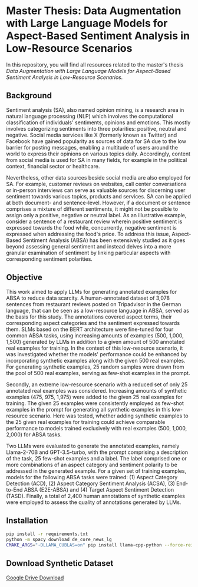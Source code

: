 # Master Thesis: Data Augmentation with Large Language Models for Aspect-Based Sentiment Analysis in Low-Resource Scenarios 

In this repository, you will find all resources related to the master's thesis *Data Augmentation with Large Language Models for Aspect-Based Sentiment Analysis in Low-Resource Scenarios.*

## Background

Sentiment analysis (SA), also named opinion mining, is a research area in natural language processing (NLP) which involves the computational classification of individuals' sentiments, opinions and emotions. This mostly involves categorizing sentiments into three polarities: positive, neutral and negative. Social media services like X (formerly known as Twitter) and Facebook have gained popularity as sources of data for SA due to the low barrier for posting messages, enabling a multitude of users around the world to express their opinions on various topics daily. Accordingly, content from social media is used for SA in many fields, for example in the political context, financial sector or healthcare.

Nevertheless, other data sources beside social media are also employed for SA. For example, customer reviews on websites, call center conversations or in-person interviews can serve as valuable sources for discerning user sentiment towards various topics, products and services. SA can be applied at both document- and sentence-level. However, if a document or sentence comprises a mixture of different sentiments, it might not be possible to assign only a positive, negative or neutral label. As an illustrative example, consider a sentence of a restaurant review wherein positive sentiment is expressed towards the food while, concurrently, negative sentiment is expressed when addressing the food's price. To address this issue, Aspect-Based Sentiment Analysis (ABSA) has been extensively studied as it goes beyond assessing general sentiment and instead delves into a more granular examination of sentiment by linking particular aspects with corresponding sentiment polarities.

## Objective

This work aimed to apply LLMs for generating annotated examples for ABSA to reduce data scarcity. A human-annotated dataset of 3,078 sentences from restaurant reviews posted on Tripadvisor in the German language, that can be seen as a low-resource language in ABSA, served as the basis for this study. The annotations covered aspect terms, their corresponding aspect categories and the sentiment expressed towards them. SLMs based on the BERT architecture were fine-tuned for four common ABSA tasks, using increasing amounts of examples (500, 1,000, 1,500) generated by LLMs in addition to a given amount of 500 annotated real examples for training. In the context of this low-resource scenario, it was investigated whether the models' performance could be enhanced by incorporating synthetic examples along with the given 500 real examples. For generating synthetic examples, 25 random samples were drawn from the pool of 500 real examples, serving as few-shot examples in the prompt.

Secondly, an extreme low-resource scenario with a reduced set of only 25 annotated real examples was considered. Increasing amounts of synthetic examples (475, 975, 1,975) were added to the given 25 real examples for training. The given 25 examples were consistently employed as few-shot examples in the prompt for generating all synthetic examples in this low-resource scenario. Here was tested, whether adding synthetic examples to the 25 given real examples for training could achieve comparable performance to models trained exclusively with real examples (500, 1,000, 2,000) for ABSA tasks. 


Two LLMs were evaluated to generate the annotated examples, namely Llama-2-70B and GPT-3.5-turbo, with the prompt comprising a description of the task, 25 few-shot examples and a label. The label comprised one or more combinations of an aspect category and sentiment polarity to be addressed in the generated example. For a given set of training examples, models for the following ABSA tasks were trained: (1) Aspect Category Detection (ACD), (2) Aspect Category Sentiment Analysis (ACSA), (3) End-to-End ABSA (E2E-ABSA) and (4) Target Aspect Sentiment Detection (TASD). Finally, a total of 2,400 human annotations of synthetic examples were employed to assess the quality of annotations generated by LLMs.


## Installation



```bash
pip install -r requirements.txt
python -m spacy download de_core_news_lg
CMAKE_ARGS="-DLLAMA_CUBLAS=on" pip install llama-cpp-python --force-reinstall --upgrade --no-cache-dir
```

## Download Synthetic Dataset

[Google Drive Download](https://drive.google.com/file/d/14zz0eBFEJssVORUB0NGiYx4trwK3oVQJ/view?usp=drive_link)
